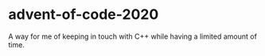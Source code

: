# advent-of-code-2020

A way for me of keeping in touch with C++ while having a limited amount of time.
